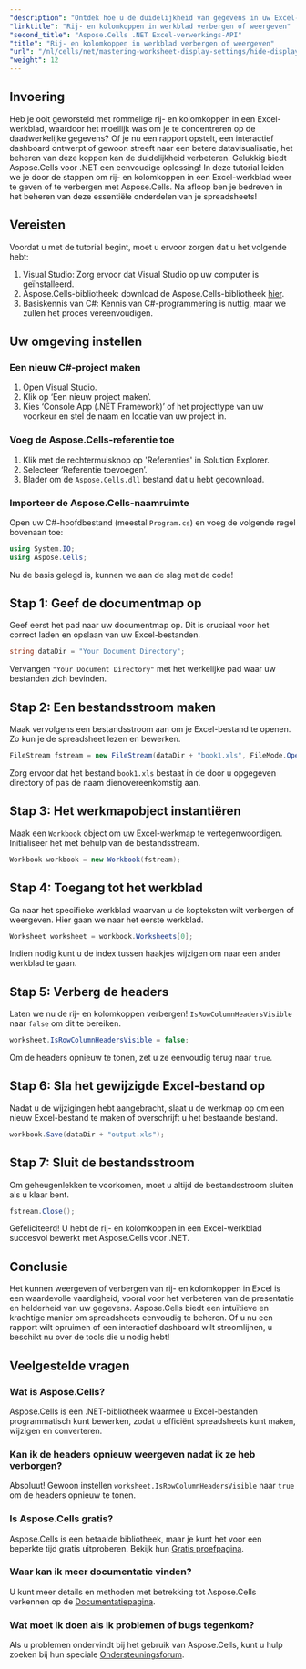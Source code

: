 ```yaml
---
"description": "Ontdek hoe u de duidelijkheid van gegevens in uw Excel-werkbladen kunt verbeteren door rij- en kolomkoppen effectief weer te geven of te verbergen met behulp van de Aspose.Cells-bibliotheek voor .NET."
"linktitle": "Rij- en kolomkoppen in werkblad verbergen of weergeven"
"second_title": "Aspose.Cells .NET Excel-verwerkings-API"
"title": "Rij- en kolomkoppen in werkblad verbergen of weergeven"
"url": "/nl/cells/net/mastering-worksheet-display-settings/hide-display-row-column-headers/"
"weight": 12
---
```


## Invoering

Heb je ooit geworsteld met rommelige rij- en kolomkoppen in een Excel-werkblad, waardoor het moeilijk was om je te concentreren op de daadwerkelijke gegevens? Of je nu een rapport opstelt, een interactief dashboard ontwerpt of gewoon streeft naar een betere datavisualisatie, het beheren van deze koppen kan de duidelijkheid verbeteren. Gelukkig biedt Aspose.Cells voor .NET een eenvoudige oplossing! In deze tutorial leiden we je door de stappen om rij- en kolomkoppen in een Excel-werkblad weer te geven of te verbergen met Aspose.Cells. Na afloop ben je bedreven in het beheren van deze essentiële onderdelen van je spreadsheets!

## Vereisten

Voordat u met de tutorial begint, moet u ervoor zorgen dat u het volgende hebt:

1. Visual Studio: Zorg ervoor dat Visual Studio op uw computer is geïnstalleerd.
2. Aspose.Cells-bibliotheek: download de Aspose.Cells-bibliotheek [hier](https://releases.aspose.com/cells/net/).
3. Basiskennis van C#: Kennis van C#-programmering is nuttig, maar we zullen het proces vereenvoudigen.

## Uw omgeving instellen

### Een nieuw C#-project maken

1. Open Visual Studio.
2. Klik op ‘Een nieuw project maken’.
3. Kies ‘Console App (.NET Framework)’ of het projecttype van uw voorkeur en stel de naam en locatie van uw project in.

### Voeg de Aspose.Cells-referentie toe

1. Klik met de rechtermuisknop op 'Referenties' in Solution Explorer.
2. Selecteer ‘Referentie toevoegen’.
3. Blader om de `Aspose.Cells.dll` bestand dat u hebt gedownload.

### Importeer de Aspose.Cells-naamruimte

Open uw C#-hoofdbestand (meestal `Program.cs`) en voeg de volgende regel bovenaan toe:

```csharp
using System.IO;
using Aspose.Cells;
```

Nu de basis gelegd is, kunnen we aan de slag met de code!

## Stap 1: Geef de documentmap op

Geef eerst het pad naar uw documentmap op. Dit is cruciaal voor het correct laden en opslaan van uw Excel-bestanden.

```csharp
string dataDir = "Your Document Directory";
```

Vervangen `"Your Document Directory"` met het werkelijke pad waar uw bestanden zich bevinden.

## Stap 2: Een bestandsstroom maken

Maak vervolgens een bestandsstroom aan om je Excel-bestand te openen. Zo kun je de spreadsheet lezen en bewerken.

```csharp
FileStream fstream = new FileStream(dataDir + "book1.xls", FileMode.Open);
```

Zorg ervoor dat het bestand `book1.xls` bestaat in de door u opgegeven directory of pas de naam dienovereenkomstig aan.

## Stap 3: Het werkmapobject instantiëren

Maak een `Workbook` object om uw Excel-werkmap te vertegenwoordigen. Initialiseer het met behulp van de bestandsstream.

```csharp
Workbook workbook = new Workbook(fstream);
```

## Stap 4: Toegang tot het werkblad

Ga naar het specifieke werkblad waarvan u de kopteksten wilt verbergen of weergeven. Hier gaan we naar het eerste werkblad.

```csharp
Worksheet worksheet = workbook.Worksheets[0];
```

Indien nodig kunt u de index tussen haakjes wijzigen om naar een ander werkblad te gaan.

## Stap 5: Verberg de headers

Laten we nu de rij- en kolomkoppen verbergen! `IsRowColumnHeadersVisible` naar `false` om dit te bereiken.

```csharp
worksheet.IsRowColumnHeadersVisible = false;
```

Om de headers opnieuw te tonen, zet u ze eenvoudig terug naar `true`.

## Stap 6: Sla het gewijzigde Excel-bestand op

Nadat u de wijzigingen hebt aangebracht, slaat u de werkmap op om een nieuw Excel-bestand te maken of overschrijft u het bestaande bestand.

```csharp
workbook.Save(dataDir + "output.xls");
```

## Stap 7: Sluit de bestandsstroom

Om geheugenlekken te voorkomen, moet u altijd de bestandsstroom sluiten als u klaar bent.

```csharp
fstream.Close();
```

Gefeliciteerd! U hebt de rij- en kolomkoppen in een Excel-werkblad succesvol bewerkt met Aspose.Cells voor .NET.

## Conclusie

Het kunnen weergeven of verbergen van rij- en kolomkoppen in Excel is een waardevolle vaardigheid, vooral voor het verbeteren van de presentatie en helderheid van uw gegevens. Aspose.Cells biedt een intuïtieve en krachtige manier om spreadsheets eenvoudig te beheren. Of u nu een rapport wilt opruimen of een interactief dashboard wilt stroomlijnen, u beschikt nu over de tools die u nodig hebt!

## Veelgestelde vragen

### Wat is Aspose.Cells?
Aspose.Cells is een .NET-bibliotheek waarmee u Excel-bestanden programmatisch kunt bewerken, zodat u efficiënt spreadsheets kunt maken, wijzigen en converteren.

### Kan ik de headers opnieuw weergeven nadat ik ze heb verborgen?
Absoluut! Gewoon instellen `worksheet.IsRowColumnHeadersVisible` naar `true` om de headers opnieuw te tonen.

### Is Aspose.Cells gratis?
Aspose.Cells is een betaalde bibliotheek, maar je kunt het voor een beperkte tijd gratis uitproberen. Bekijk hun [Gratis proefpagina](https://releases.aspose.com/).

### Waar kan ik meer documentatie vinden?
U kunt meer details en methoden met betrekking tot Aspose.Cells verkennen op de [Documentatiepagina](https://reference.aspose.com/cells/net/).

### Wat moet ik doen als ik problemen of bugs tegenkom?
Als u problemen ondervindt bij het gebruik van Aspose.Cells, kunt u hulp zoeken bij hun speciale [Ondersteuningsforum](https://forum.aspose.com/c/cells/9).